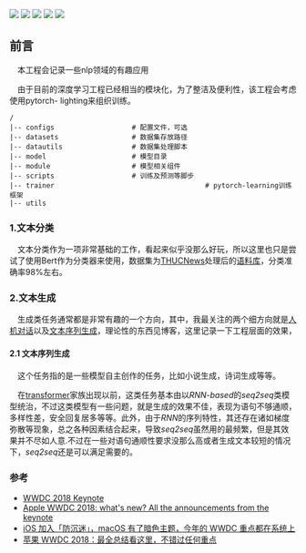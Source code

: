 [![](https://img.shields.io/badge/Python->=3.6-blue.svg)](https://www.python.org/)
[![](https://img.shields.io/badge/pandas-0.23.0-brightgreen.svg)](https://pypi.python.org/pypi/pandas/0.23.0)
[![](https://img.shields.io/badge/transformers-4.8.3-brightgreen.svg)](https://pypi.org/project/transformers/)
[![](https://img.shields.io/badge/pytorchlignting-1.3.8-brightgreen.svg)](https://pypi.org/project/pytorch-lightning/)
[![](https://img.shields.io/badge/pytorch->=1.4-brightgreen.svg)](https://pytorch.org/get-started/locally/)<br>

## 前言

&emsp;本工程会记录一些nlp领域的有趣应用

&emsp;由于目前的深度学习工程已经相当的模块化，为了整洁及便利性，该工程会考虑使用pytorch- lighting来组织训练。

```shell
/
|-- configs                   # 配置文件，可选
|-- datasets                  # 数据集存放路径
|-- datautils                 # 数据集处理脚本
|-- model                     # 模型目录
|-- module                    # 模型相关组件
|-- scripts                   # 训练及预测等脚步
|-- trainer										# pytorch-learning训练框架
|-- utils                     
```



### 1.文本分类

&emsp;文本分类作为一项非常基础的工作，看起来似乎没那么好玩，所以这里也只是尝试了使用Bert作为分类器来使用，数据集为[THUCNews](http://thuctc.thunlp.org/)处理后的[语料库](https://github.com/649453932/Chinese-Text-Classification-Pytorch)，分类准确率98%左右。

### 2.文本生成

&emsp;生成类任务通常都是非常有趣的一个方向，其中，我最关注的两个细方向就是[人机对话](https://onedreame.github.io/2020/08/01/%E5%A4%9A%E8%BD%AE%E5%AF%B9%E8%AF%9D%E6%A8%A1%E5%9E%8B%E6%BC%AB%E6%B8%B8/)以及[文本序列生成](https://onedreame.github.io/2021/03/31/%E6%96%87%E6%9C%AC%E7%94%9F%E6%88%90%E6%96%B9%E6%B3%95%E6%A2%B3%E7%90%86/)，理论性的东西见博客，这里记录一下工程层面的效果，

#### 2.1 文本序列生成

&emsp;这个任务指的是一些模型自主创作的任务，比如小说生成，诗词生成等等。

&emsp;在[transformer](https://onedreame.github.io/2020/09/06/transformer/)家族出现以前，这类任务基本由以*RNN-based*的*seq2seq*类模型统治，不过这类模型有一些问题，就是生成的效果不佳，表现为语句不够通顺，多样性差，安全回复居多等等。此外，由于*RNN*的序列特性，其还存在诸如梯度弥散等现象，总之各种因素结合起来，导致*seq2seq*虽然用的最频繁，但是其效果并不尽如人意.不过在一些对语句通顺性要求没那么高或者生成文本较短的情况下，*seq2seq*还是可以满足需要的。



### 参考

- [WWDC 2018 Keynote](https://developer.apple.com/videos/play/wwdc2018/101/)
- [Apple WWDC 2018: what's new? All the announcements from the keynote](https://www.techradar.com/news/apple-wwdc-2018-keynote)
- [iOS 加入「防沉迷」，macOS 有了暗色主题，今年的 WWDC 重点都在系统上](http://www.ifanr.com/1043270)
- [苹果 WWDC 2018：最全总结看这里，不错过任何重点](https://sspai.com/post/44816)


